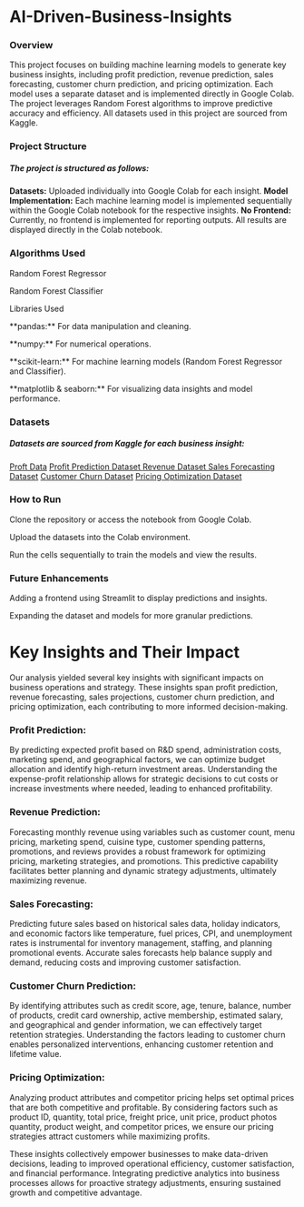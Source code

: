 # AI-Driven-Business-Insights

<h3>Overview</h3>

This project focuses on building machine learning models to generate key business insights, including profit prediction, revenue prediction, sales forecasting, customer churn prediction, and pricing optimization. Each model uses a separate dataset and is implemented directly in Google Colab. The project leverages Random Forest algorithms to improve predictive accuracy and efficiency. All datasets used in this project are sourced from Kaggle.

<h3>Project Structure</h3>

<h5>The project is structured as follows:</h5>

**Datasets:** Uploaded individually into Google Colab for each insight.
**Model Implementation:** Each machine learning model is implemented sequentially within the Google Colab notebook for the respective insights.
**No Frontend:** Currently, no frontend is implemented for reporting outputs. All results are displayed directly in the Colab notebook.

<h3>Algorithms Used</h3>
<p>Random Forest Regressor</p>
<p>Random Forest Classifier</p>

</h3>Libraries Used</h3>

<p>**pandas:** For data manipulation and cleaning.</p>
<p>**numpy:** For numerical operations.</p>
<p>**scikit-learn:** For machine learning models (Random Forest Regressor and Classifier).</p>
<p>**matplotlib & seaborn:** For visualizing data insights and model performance.</p>

<h3>Datasets</h3>

<h5>Datasets are sourced from Kaggle for each business insight:</h5>
<a href="https://www.w3schools.com">Proft Data</a>
<a href="https://www.kaggle.com/datasets/pythonafroz/companies-profit"> Profit Prediction Dataset </a>
<a href="https://www.kaggle.com/datasets/mrsimple07/restaurants-revenue-prediction"> Revenue Dataset
Sales Forecasting Dataset</a>
<a href="https://www.kaggle.com/datasets/saurabhbadole/bank-customer-churn-prediction-dataset"> Customer Churn Dataset</a>
<a href="https://www.kaggle.com/datasets/suddharshan/retail-price-optimization"> Pricing Optimization Dataset</a>

<h3>How to Run</h3>
<p>Clone the repository or access the notebook from Google Colab.</p>
<p>Upload the datasets into the Colab environment.</p>
<p>Run the cells sequentially to train the models and view the results.</p>

<h3>Future Enhancements</h3>
<p>Adding a frontend using Streamlit to display predictions and insights.</p>
<p>Expanding the dataset and models for more granular predictions.</p>



<h1> Key Insights and Their Impact </h1>

<p>Our analysis yielded several key insights with significant impacts on business operations and strategy. These insights span profit prediction, revenue forecasting, sales projections, customer churn prediction, and pricing optimization, each contributing to more informed decision-making.</p>

<h3>Profit Prediction:</h3>
By predicting expected profit based on R&D spend, administration costs, marketing spend, and geographical factors, we can optimize budget allocation and identify high-return investment areas. Understanding the expense-profit relationship allows for strategic decisions to cut costs or increase investments where needed, leading to enhanced profitability.

<h3>Revenue Prediction:</h3>
Forecasting monthly revenue using variables such as customer count, menu pricing, marketing spend, cuisine type, customer spending patterns, promotions, and reviews provides a robust framework for optimizing pricing, marketing strategies, and promotions. This predictive capability facilitates better planning and dynamic strategy adjustments, ultimately maximizing revenue.

<h3>Sales Forecasting:</h3> 
Predicting future sales based on historical sales data, holiday indicators, and economic factors like temperature, fuel prices, CPI, and unemployment rates is instrumental for inventory management, staffing, and planning promotional events. Accurate sales forecasts help balance supply and demand, reducing costs and improving customer satisfaction.

<h3>Customer Churn Prediction:</h3>
By identifying attributes such as credit score, age, tenure, balance, number of products, credit card ownership, active membership, estimated salary, and geographical and gender information, we can effectively target retention strategies. Understanding the factors leading to customer churn enables personalized interventions, enhancing customer retention and lifetime value.

<h3>Pricing Optimization:</h3>
Analyzing product attributes and competitor pricing helps set optimal prices that are both competitive and profitable. By considering factors such as product ID, quantity, total price, freight price, unit price, product photos quantity, product weight, and competitor prices, we ensure our pricing strategies attract customers while maximizing profits.

<p>These insights collectively empower businesses to make data-driven decisions, leading to improved operational efficiency, customer satisfaction, and financial performance. Integrating predictive analytics into business processes allows for proactive strategy adjustments, ensuring sustained growth and competitive advantage.</p>

